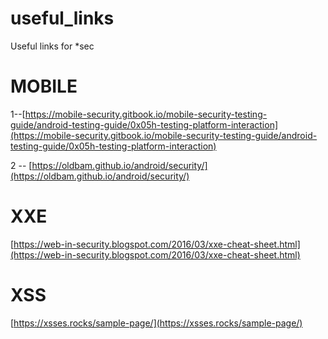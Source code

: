 # useful_links
Useful links for *sec

# MOBILE
1--[https://mobile-security.gitbook.io/mobile-security-testing-guide/android-testing-guide/0x05h-testing-platform-interaction](https://mobile-security.gitbook.io/mobile-security-testing-guide/android-testing-guide/0x05h-testing-platform-interaction)


2 -- [https://oldbam.github.io/android/security/](https://oldbam.github.io/android/security/)
# XXE
[https://web-in-security.blogspot.com/2016/03/xxe-cheat-sheet.html](https://web-in-security.blogspot.com/2016/03/xxe-cheat-sheet.html)

# XSS
[https://xsses.rocks/sample-page/](https://xsses.rocks/sample-page/)

